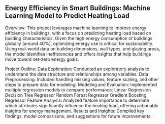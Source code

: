 ## Energy Efficiency in Smart Buildings: Machine Learning Model to Predict Heating Load
 
Overview: This project leverages machine learning to improve energy efficiency in buildings, with a focus on predicting heating load based on building characteristics. Given the high energy consumption of buildings globally (around 40%), optimizing energy use is critical for sustainability. Using real-world data on building dimensions, wall types, and glazing areas, the model identifies inefficiencies and offers insights that help buildings move toward net-zero energy goals.

Project Outline:
    Data Exploration: Conducted an exploratory analysis to understand the data structure and relationships among variables.
    Data Preprocessing: Included handling missing values, feature scaling, and other steps to prepare data for modeling.
    Modeling and Evaluation: Implemented multiple regression models to compare performance:
        Linear Regression
        Decision Tree Regressor
        Random Forest Regressor
        Gradient Boosting Regressor
    Feature Analysis: Analyzed feature importance to determine which attributes significantly influence the heating load, offering actionable insights for energy management.
    Results and Insights: Compiled key findings, model comparisons, and suggestions for future improvements.

